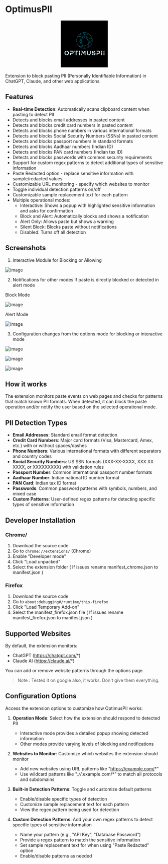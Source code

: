 # OptimusPII

<p align="center">
  <img src="icon/icon.png" alt="OptimusPII Logo" width="150" />
</p>

Extension to block pasting PII (Personally Identifiable Information) in ChatGPT, Claude, and other web applications.

## Features

- **Real-time Detection**: Automatically scans clipboard content when pasting to detect PII
- Detects and blocks email addresses in pasted content
- Detects and blocks credit card numbers in pasted content
- Detects and blocks phone numbers in various international formats
- Detects and blocks Social Security Numbers (SSNs) in pasted content
- Detects and blocks passport numbers in standard formats
- Detects and blocks Aadhaar numbers (Indian ID)
- Detects and blocks PAN card numbers (Indian tax ID)
- Detects and blocks passwords with common security requirements
- Support for custom regex patterns to detect additional types of sensitive information
- Paste Redacted option - replace sensitive information with sample/redacted values
- Customizable URL monitoring - specify which websites to monitor
- Toggle individual detection patterns on/off
- Customizable sample replacement text for each pattern
- Multiple operational modes:
  - Interactive: Shows a popup with highlighted sensitive information and asks for confirmation
  - Block and Alert: Automatically blocks and shows a notification
  - Alert Only: Allows paste but shows a warning
  - Silent Block: Blocks paste without notifications
  - Disabled: Turns off all detection

## Screenshots

1. Interactive Module for Blocking or Allowing

![image](https://github.com/user-attachments/assets/9da20097-a21c-44dc-b913-1d1f238ca1aa)

2. Notifications for other modes if paste is directly blocked or detected in alert mode

Block Mode

![image](https://github.com/user-attachments/assets/e6937119-f2b9-4c91-9db8-a9aaad2112be)

Alert Mode

![image](https://github.com/user-attachments/assets/228d4ac7-3526-4782-a4f2-b9169d670e20)

3. Configuration changes from the options mode for blocking or interactive mode

![image](https://github.com/user-attachments/assets/31507e7c-449c-4871-bd29-0fdfe39419bb)

![image](https://github.com/user-attachments/assets/370c8cd9-5d9d-4a90-8d30-272fe5bb14d9)

![image](https://github.com/user-attachments/assets/f6300c2a-946f-4e91-b874-1f6fe88ba0b0)

## How it works

The extension monitors paste events on web pages and checks for patterns that match known PII formats. When detected, it can block the paste operation and/or notify the user based on the selected operational mode.

## PII Detection Types

- **Email Addresses**: Standard email format detection
- **Credit Card Numbers**: Major card formats (Visa, Mastercard, Amex, etc.) with or without spaces/dashes
- **Phone Numbers**: Various international formats with different separators and country codes
- **Social Security Numbers**: US SSN formats (XXX-XX-XXXX, XXX XX XXXX, or XXXXXXXXX) with validation rules
- **Passport Number**: Common international passport number formats
- **Aadhaar Number**: Indian national ID number format
- **PAN Card**: Indian tax ID format
- **Passwords**: Common password patterns with symbols, numbers, and mixed case
- **Custom Patterns**: User-defined regex patterns for detecting specific types of sensitive information

## Developer Installation

### Chrome/
1. Download the source code
2. Go to `chrome://extensions/` (Chrome)
3. Enable "Developer mode"
4. Click "Load unpacked"
5. Select the extension folder ( If issues rename manifest_chrome.json to manifest.json )

### Firefox
1. Download the source code
2. Go to `about:debugging#/runtime/this-firefox`
3. Click "Load Temporary Add-on"
4. Select the manifest_firefox.json file ( If issues rename manifest_firefox.json to manifest.json )

## Supported Websites

By default, the extension monitors:
- ChatGPT (https://chatgpt.com/*)
- Claude AI (https://claude.ai/*)

You can add or remove website patterns through the options page.

> Note : Tested it on google also, it works. Don't give them everything.

## Configuration Options

Access the extension options to customize how OptimusPII works:

1. **Operation Mode**: Select how the extension should respond to detected PII
   - Interactive mode provides a detailed popup showing detected information
   - Other modes provide varying levels of blocking and notifications

2. **Websites to Monitor**: Customize which websites the extension should monitor
   - Add new websites using URL patterns like "https://example.com/*"
   - Use wildcard patterns like "*://*.example.com/*" to match all protocols and subdomains

3. **Built-in Detection Patterns**: Toggle and customize default patterns
   - Enable/disable specific types of detection
   - Customize sample replacement text for each pattern
   - View the regex pattern being used for detection

4. **Custom Detection Patterns**: Add your own regex patterns to detect specific types of sensitive information
   - Name your pattern (e.g., "API Key", "Database Password")
   - Provide a regex pattern to match the sensitive information
   - Set sample replacement text for when using "Paste Redacted" option
   - Enable/disable patterns as needed
